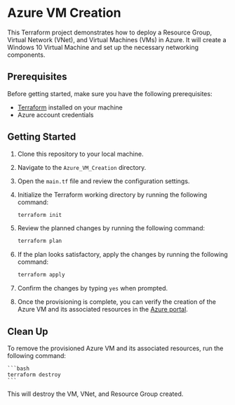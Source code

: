 # Azure VM Creation

This Terraform project demonstrates how to deploy a Resource Group, Virtual Network (VNet), and Virtual Machines (VMs) in Azure. It will create a Windows 10 Virtual Machine and set up the necessary networking components.

## Prerequisites

Before getting started, make sure you have the following prerequisites:

- [Terraform](https://www.terraform.io/downloads.html) installed on your machine
- Azure account credentials

## Getting Started

1. Clone this repository to your local machine.

2. Navigate to the `Azure_VM_Creation` directory.

3. Open the `main.tf` file and review the configuration settings.

4. Initialize the Terraform working directory by running the following command:

    ```bash
    terraform init
    ```

5. Review the planned changes by running the following command:

    ```bash
    terraform plan
    ```

6. If the plan looks satisfactory, apply the changes by running the following command:

    ```bash
    terraform apply
    ```

7. Confirm the changes by typing `yes` when prompted.

8. Once the provisioning is complete, you can verify the creation of the Azure VM and its associated resources in the [Azure portal](portal.azure.com).

## Clean Up

To remove the provisioned Azure VM and its associated resources, run the following command:

    ```bash
    terraform destroy
    ```

This will destroy the VM, VNet, and Resource Group created.